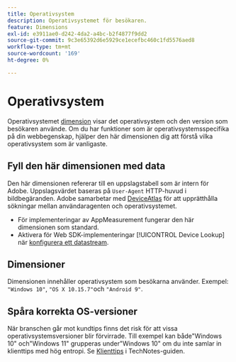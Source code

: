 ```yaml
---
title: Operativsystem
description: Operativsystemet för besökaren.
feature: Dimensions
exl-id: e3911ae0-d242-4da2-a4bc-b2f4877f9dd2
source-git-commit: 9c3e65392d6e5929ce1ecefbc460c1fd5576aed8
workflow-type: tm+mt
source-wordcount: '169'
ht-degree: 0%

---
```


# Operativsystem

Operativsystemet [dimension](overview.md) visar det operativsystem och den version som besökaren använde. Om du har funktioner som är operativsystemsspecifika på din webbegenskap, hjälper den här dimensionen dig att förstå vilka operativsystem som är vanligaste.

## Fyll den här dimensionen med data

Den här dimensionen refererar till en uppslagstabell som är intern för Adobe. Uppslagsvärdet baseras på `User-Agent` HTTP-huvud i bildbegäranden. Adobe samarbetar med [DeviceAtlas](https://deviceatlas.com/) för att upprätthålla sökningar mellan användaragenten och operativsystemet.

* För implementeringar av AppMeasurement fungerar den här dimensionen som standard.
* Aktivera för Web SDK-implementeringar [!UICONTROL Device Lookup] när [konfigurera ett datastream](https://experienceleague.adobe.com/docs/experience-platform/datastreams/configure.html).

## Dimensioner

Dimensionen innehåller operativsystem som besökarna använder. Exempel: `"Windows 10"`, `"OS X 10.15.7"`och `"Android 9"`.

## Spåra korrekta OS-versioner

När branschen går mot kundtips finns det risk för att vissa operativsystemsversioner blir förvirrade. Till exempel kan både&quot;Windows 10&quot; och&quot;Windows 11&quot; grupperas under&quot;Windows 10&quot; om du inte samlar in klienttips med hög entropi. Se [Klienttips](/help/technotes/client-hints.md) i TechNotes-guiden.
